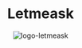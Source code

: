 <h1 align="center">
  Letmeask
</h1>

<div align="center">
  <img src="https://github.com/Rafafaaa/letmeask-rafafa/blob/master/src/assets/images/logo.svg" alt="logo-letmeask" />
</div>
